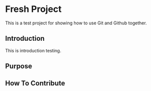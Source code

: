 # Fresh Project

This is a test project for showing how to use Git and Github together.

## Introduction

This is introduction testing.

## Purpose

## How To Contribute